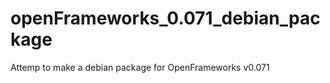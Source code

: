 openFrameworks_0.071_debian_package
===================================

Attemp to make a debian package for OpenFrameworks v0.071